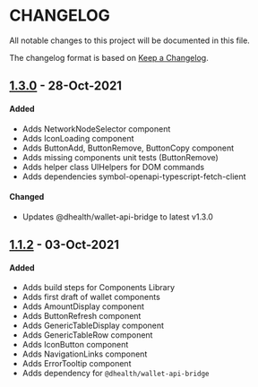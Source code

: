 # CHANGELOG
All notable changes to this project will be documented in this file.

The changelog format is based on [Keep a Changelog](https://keepachangelog.com/en/1.0.0/).

## [1.3.0][1.3.0] - 28-Oct-2021

#### Added

- Adds NetworkNodeSelector component
- Adds IconLoading component
- Adds ButtonAdd, ButtonRemove, ButtonCopy component
- Adds missing components unit tests (ButtonRemove)
- Adds helper class UIHelpers for DOM commands
- Adds dependencies symbol-openapi-typescript-fetch-client

#### Changed

- Updates @dhealth/wallet-api-bridge to latest v1.3.0

## [1.1.2][1.1.2] - 03-Oct-2021

#### Added

- Adds build steps for Components Library
- Adds first draft of wallet components
- Adds AmountDisplay component
- Adds ButtonRefresh component
- Adds GenericTableDisplay component
- Adds GenericTableRow component
- Adds IconButton component
- Adds NavigationLinks component
- Adds ErrorTooltip component
- Adds dependency for `@dhealth/wallet-api-bridge`

[1.3.0]: https://github.com/dhealthproject/dhealth-wallet-components/compare/v1.1.2...v1.3.0
[1.1.2]: https://github.com/dhealthproject/dhealth-wallet-components/releases/tag/v1.1.2


